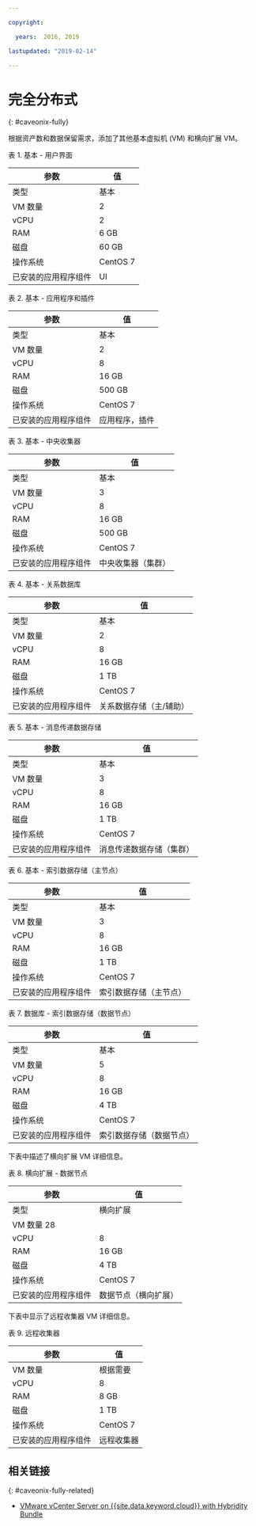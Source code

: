```yaml
---

copyright:

  years:  2016, 2019

lastupdated: "2019-02-14"

---
```


# 完全分布式
{: #caveonix-fully}

根据资产数和数据保留需求，添加了其他基本虚拟机 (VM) 和横向扩展 VM。

表 1. 基本 - 用户界面

|参数|值|
|---|---|
|类型|基本|
|VM 数量|2|
|vCPU|2|
|RAM|6 GB|
|磁盘|60 GB|
|操作系统|CentOS 7|
|已安装的应用程序组件|UI|

表 2. 基本 - 应用程序和插件

|参数|值|
|---|---|
|类型|基本|
|VM 数量|2|
|vCPU|8|
|RAM|16 GB|
|磁盘|500 GB|
|操作系统|CentOS 7|
|已安装的应用程序组件|应用程序，插件|

表 3. 基本 - 中央收集器

|参数|值|
|---|---|
|类型|基本|
|VM 数量|3|
|vCPU|8|
|RAM|16 GB|
|磁盘|500 GB|
|操作系统|CentOS 7|
|已安装的应用程序组件|中央收集器（集群）|

表 4. 基本 - 关系数据库

|参数|值|
|---|---|
|类型|基本|
|VM 数量|2|
|vCPU|8|
|RAM|16 GB|
|磁盘|1 TB|
|操作系统|CentOS 7|
|已安装的应用程序组件|关系数据存储（主/辅助）|

表 5. 基本 - 消息传递数据存储

|参数|值|
|---|---|
|类型|基本|
|VM 数量|3|
|vCPU|8|
|RAM|16 GB|
|磁盘|1 TB|
|操作系统|CentOS 7|
|已安装的应用程序组件|消息传递数据存储（集群）|

表 6. 基本 - 索引数据存储（主节点）

|参数|值|
|---|---|
|类型|基本|
|VM 数量|3|
|vCPU|8|
|RAM|16 GB|
|磁盘|1 TB|
|操作系统|CentOS 7|
|已安装的应用程序组件|索引数据存储（主节点）|

表 7. 数据库 - 索引数据存储（数据节点）

|参数|值|
|---|---|
|类型|基本|
|VM 数量| 5 |
|vCPU|8|
|RAM|16 GB|
|磁盘|4 TB|
|操作系统|CentOS 7|
|已安装的应用程序组件|索引数据存储（数据节点）|

下表中描述了横向扩展 VM 详细信息。

表 8. 横向扩展 - 数据节点

|参数|值|
|---|---|
|类型|横向扩展|
|VM 数量	28|
|vCPU|8|
|RAM|16 GB|
|磁盘|4 TB|
|操作系统|CentOS 7|
|已安装的应用程序组件|数据节点（横向扩展）|

下表中显示了远程收集器 VM 详细信息。

表 9. 远程收集器

|参数|值|
|---|---|
|VM 数量|根据需要|
|vCPU|8|
|RAM|8 GB|
|磁盘|1 TB|
|操作系统|CentOS 7|
|已安装的应用程序组件|远程收集器|

## 相关链接
{: #caveonix-fully-related}

* [VMware vCenter Server on {{site.data.keyword.cloud}} with Hybridity Bundle](/docs/services/vmwaresolutions/archiref/vcs?topic=vmware-solutions-vcs-hybridity-intro)

